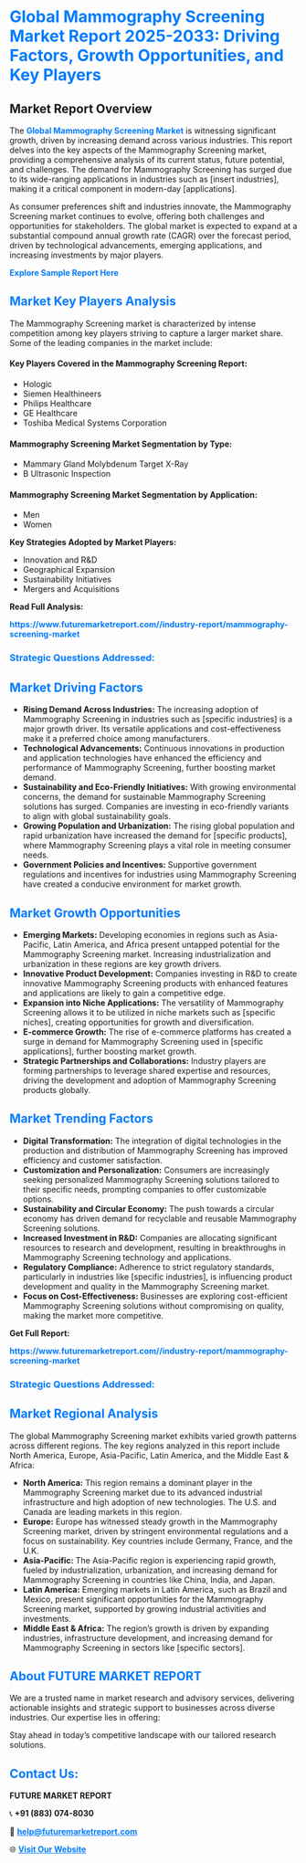 <h1 style="color: #007BFF;">Global Mammography Screening Market Report 2025-2033: Driving Factors, Growth Opportunities, and Key Players</h1>

<section id="overview">
<h2>Market Report Overview</h2>
<p>The <a href="https://www.futuremarketreport.com//industry-report/mammography-screening-market" style="color: #007BFF; text-decoration: none;"><strong>Global Mammography Screening Market</strong></a> is witnessing significant growth, driven by increasing demand across various industries. This report delves into the key aspects of the Mammography Screening market, providing a comprehensive analysis of its current status, future potential, and challenges. The demand for Mammography Screening has surged due to its wide-ranging applications in industries such as [insert industries], making it a critical component in modern-day [applications].</p>
<p>As consumer preferences shift and industries innovate, the Mammography Screening market continues to evolve, offering both challenges and opportunities for stakeholders. The global market is expected to expand at a substantial compound annual growth rate (CAGR) over the forecast period, driven by technological advancements, emerging applications, and increasing investments by major players.</p>
</section>

<section id="overview">
<p><a href="https://www.futuremarketreport.com//request-sample/reportId=85466" style="color: #007BFF; text-decoration: none;"><strong>Explore Sample Report Here</strong></a></p>
</section>

<section id="key-players">
<h2 style="color: #007BFF;">Market Key Players Analysis</h2>
<p>The Mammography Screening market is characterized by intense competition among key players striving to capture a larger market share. Some of the leading companies in the market include:</p>
<h4>Key Players Covered in the Mammography Screening Report:</h4>
<ul><li>Hologic</li><li>Siemen Healthineers</li><li>Philips Healthcare</li><li>GE Healthcare</li><li>Toshiba Medical Systems Corporation</li></ul>
<h4>Mammography Screening Market Segmentation by Type:</h4>
<ul><li>Mammary Gland Molybdenum Target X-Ray</li><li>B Ultrasonic Inspection</li></ul>

<h4>Mammography Screening Market Segmentation by Application:</h4>
<ul><li>Men</li><li>Women</li></ul>
<p><strong>Key Strategies Adopted by Market Players:</strong></p>
<ul>
<li>Innovation and R&D</li>
<li>Geographical Expansion</li>
<li>Sustainability Initiatives</li>
<li>Mergers and Acquisitions</li>
</ul>
</section>

<section>
<p><strong>Read Full Analysis: </strong></p><a href="https://www.futuremarketreport.com//industry-report/mammography-screening-market" style="color: #007BFF; text-decoration: none;"><strong>https://www.futuremarketreport.com//industry-report/mammography-screening-market</strong></a>
<h3 style="color: #007BFF;">Strategic Questions Addressed:</h3>
</section>

<section id="driving-factors">
<h2 style="color: #007BFF;">Market Driving Factors</h2>
<ul>
<li><strong>Rising Demand Across Industries:</strong> The increasing adoption of Mammography Screening in industries such as [specific industries] is a major growth driver. Its versatile applications and cost-effectiveness make it a preferred choice among manufacturers.</li>
<li><strong>Technological Advancements:</strong> Continuous innovations in production and application technologies have enhanced the efficiency and performance of Mammography Screening, further boosting market demand.</li>
<li><strong>Sustainability and Eco-Friendly Initiatives:</strong> With growing environmental concerns, the demand for sustainable Mammography Screening solutions has surged. Companies are investing in eco-friendly variants to align with global sustainability goals.</li>
<li><strong>Growing Population and Urbanization:</strong> The rising global population and rapid urbanization have increased the demand for [specific products], where Mammography Screening plays a vital role in meeting consumer needs.</li>
<li><strong>Government Policies and Incentives:</strong> Supportive government regulations and incentives for industries using Mammography Screening have created a conducive environment for market growth.</li>
</ul>
</section>

<section id="growth-opportunities">
<h2 style="color: #007BFF;">Market Growth Opportunities</h2>
<ul>
<li><strong>Emerging Markets:</strong> Developing economies in regions such as Asia-Pacific, Latin America, and Africa present untapped potential for the Mammography Screening market. Increasing industrialization and urbanization in these regions are key growth drivers.</li>
<li><strong>Innovative Product Development:</strong> Companies investing in R&D to create innovative Mammography Screening products with enhanced features and applications are likely to gain a competitive edge.</li>
<li><strong>Expansion into Niche Applications:</strong> The versatility of Mammography Screening allows it to be utilized in niche markets such as [specific niches], creating opportunities for growth and diversification.</li>
<li><strong>E-commerce Growth:</strong> The rise of e-commerce platforms has created a surge in demand for Mammography Screening used in [specific applications], further boosting market growth.</li>
<li><strong>Strategic Partnerships and Collaborations:</strong> Industry players are forming partnerships to leverage shared expertise and resources, driving the development and adoption of Mammography Screening products globally.</li>
</ul>
</section>

<section id="trending-factors">
<h2 style="color: #007BFF;">Market Trending Factors</h2>
<ul>
<li><strong>Digital Transformation:</strong> The integration of digital technologies in the production and distribution of Mammography Screening has improved efficiency and customer satisfaction.</li>
<li><strong>Customization and Personalization:</strong> Consumers are increasingly seeking personalized Mammography Screening solutions tailored to their specific needs, prompting companies to offer customizable options.</li>
<li><strong>Sustainability and Circular Economy:</strong> The push towards a circular economy has driven demand for recyclable and reusable Mammography Screening solutions.</li>
<li><strong>Increased Investment in R&D:</strong> Companies are allocating significant resources to research and development, resulting in breakthroughs in Mammography Screening technology and applications.</li>
<li><strong>Regulatory Compliance:</strong> Adherence to strict regulatory standards, particularly in industries like [specific industries], is influencing product development and quality in the Mammography Screening market.</li>
<li><strong>Focus on Cost-Effectiveness:</strong> Businesses are exploring cost-efficient Mammography Screening solutions without compromising on quality, making the market more competitive.</li>
</ul>
</section>

<section>
<p><strong>Get Full Report: </strong></p><a href="https://www.futuremarketreport.com//industry-report/mammography-screening-market" style="color: #007BFF; text-decoration: none;"><strong>https://www.futuremarketreport.com//industry-report/mammography-screening-market</strong></a>
<h3 style="color: #007BFF;">Strategic Questions Addressed:</h3>
</section>


<section id="regional-analysis">
<h2 style="color: #007BFF;">Market Regional Analysis</h2>
<p>The global Mammography Screening market exhibits varied growth patterns across different regions. The key regions analyzed in this report include North America, Europe, Asia-Pacific, Latin America, and the Middle East & Africa:</p>
<ul>
<li><strong>North America:</strong> This region remains a dominant player in the Mammography Screening market due to its advanced industrial infrastructure and high adoption of new technologies. The U.S. and Canada are leading markets in this region.</li>
<li><strong>Europe:</strong> Europe has witnessed steady growth in the Mammography Screening market, driven by stringent environmental regulations and a focus on sustainability. Key countries include Germany, France, and the U.K.</li>
<li><strong>Asia-Pacific:</strong> The Asia-Pacific region is experiencing rapid growth, fueled by industrialization, urbanization, and increasing demand for Mammography Screening in countries like China, India, and Japan.</li>
<li><strong>Latin America:</strong> Emerging markets in Latin America, such as Brazil and Mexico, present significant opportunities for the Mammography Screening market, supported by growing industrial activities and investments.</li>
<li><strong>Middle East & Africa:</strong> The region’s growth is driven by expanding industries, infrastructure development, and increasing demand for Mammography Screening in sectors like [specific sectors].</li>
</ul>
</section>

<footer>
<h2 style="color: #007BFF;">About FUTURE MARKET REPORT</h2>
<p>We are a trusted name in market research and advisory services, delivering actionable insights and strategic support to businesses across diverse industries. Our expertise lies in offering:</p>

<p>Stay ahead in today’s competitive landscape with our tailored research solutions.</p>

<h2 style="color: #007BFF;">Contact Us:</h2>
<p><strong>FUTURE MARKET REPORT</strong></p>
<p>📞 <strong>+91 (883) 074-8030</strong></p>
<p>📧 <strong><a href="mailto:help@futuremarketreport.com" style="color: #007BFF;">help@futuremarketreport.com</a></strong></p>
<p>🌐 <strong><a href="https://www.futuremarketreport.com/" style="color: #007BFF;">Visit Our Website</a></strong></p>
</footer>